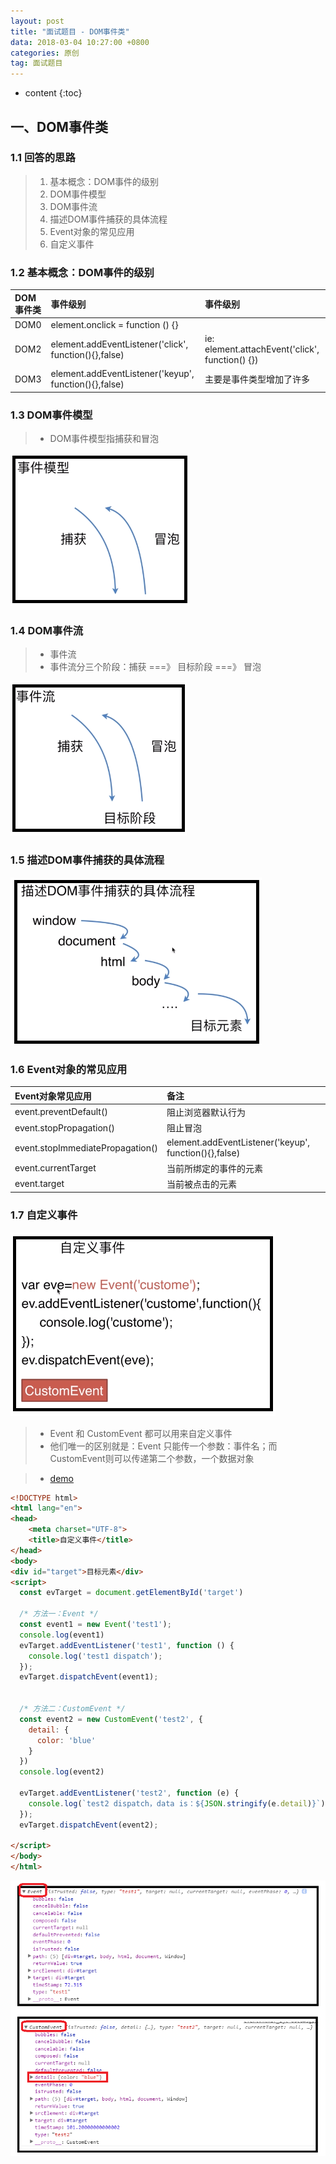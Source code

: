 ```yaml
---
layout: post
title: "面试题目 - DOM事件类"
data: 2018-03-04 10:27:00 +0800
categories: 原创
tag: 面试题目
---
```

* content
{:toc}

<!-- more -->



## 一、DOM事件类

### 1.1 回答的思路

> 1. 基本概念：DOM事件的级别
> 2. DOM事件模型
> 3. DOM事件流
> 4. 描述DOM事件捕获的具体流程
> 5. Event对象的常见应用
> 6. 自定义事件

### 1.2 基本概念：DOM事件的级别

|           DOM事件类         |                                事件级别                                        | 事件级别      |
|:----------------------|:----------------------------------------------------------------------------|:---|
|DOM0| element.onclick = function () {}||
|DOM2| element.addEventListener('click', function(){},false)| ie: element.attachEvent('click', function() {})|
|DOM3|element.addEventListener('keyup', function(){},false)|主要是事件类型增加了许多|

### 1.3 DOM事件模型

> * DOM事件模型指捕获和冒泡

![dom](/styles/images/interview/question/q-01.png)

### 1.4 DOM事件流

> * 事件流
> * 事件流分三个阶段：捕获 ===》 目标阶段 ===》 冒泡

![dom](/styles/images/interview/question/q-02.png)

### 1.5 描述DOM事件捕获的具体流程

![dom](/styles/images/interview/question/q-03.png)

### 1.6 Event对象的常见应用

|     Event对象常见应用     |                                备注                                   |
|:----------------------|:----------------------------------------------------------------------------|
|event.preventDefault()| 阻止浏览器默认行为|
|event.stopPropagation()|阻止冒泡| 
|event.stopImmediatePropagation()|element.addEventListener('keyup', function(){},false)|
|event.currentTarget|当前所绑定的事件的元素|
|event.target|当前被点击的元素|

### 1.7 自定义事件

![dom](/styles/images/interview/question/q-04.png)

> * Event 和 CustomEvent 都可以用来自定义事件
> * 他们唯一的区别就是：Event 只能传一个参数：事件名；而 CustomEvent则可以传递第二个参数，一个数据对象

> * [demo](/effects/demo/interview/js/event.html)

```html
<!DOCTYPE html>
<html lang="en">
<head>
    <meta charset="UTF-8">
    <title>自定义事件</title>
</head>
<body>
<div id="target">目标元素</div>
<script>
  const evTarget = document.getElementById('target')

  /* 方法一：Event */
  const event1 = new Event('test1');
  console.log(event1)
  evTarget.addEventListener('test1', function () {
    console.log('test1 dispatch');
  });
  evTarget.dispatchEvent(event1);


  /* 方法二：CustomEvent */
  const event2 = new CustomEvent('test2', {
    detail: {
      color: 'blue'
    }
  })
  console.log(event2)

  evTarget.addEventListener('test2', function (e) {
    console.log(`test2 dispatch，data is：${JSON.stringify(e.detail)}`);
  });
  evTarget.dispatchEvent(event2);

</script>
</body>
</html>
```

![dom](/styles/images/interview/question/q-05.png)



